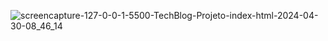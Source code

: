 ![screencapture-127-0-0-1-5500-TechBlog-Projeto-index-html-2024-04-30-08_46_14](https://github.com/Iuryppedrosa/tech-blog-css-html/assets/89420889/6ddd9493-d43d-43c1-b4c5-50ff39ffc927)
